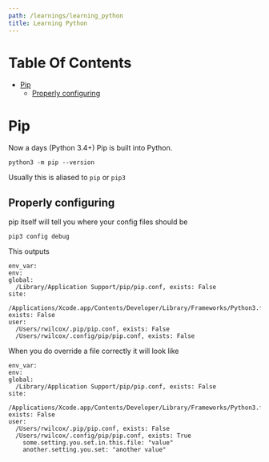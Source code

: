 ```yaml
---
path: /learnings/learning_python
title: Learning Python
---
```

# Table Of Contents

<!-- toc -->

- [Pip](#pip)
  * [Properly configuring](#properly-configuring)

<!-- tocstop -->

# Pip

Now a days (Python 3.4+) Pip is built into Python.

`python3 -m pip --version`

Usually this is aliased to `pip` or `pip3`

## Properly configuring

pip itself will tell you where your config files should be

`pip3 config debug`

This outputs

```
env_var:
env:
global:
  /Library/Application Support/pip/pip.conf, exists: False
site:
  /Applications/Xcode.app/Contents/Developer/Library/Frameworks/Python3.framework/Versions/3.8/pip.conf, exists: False
user:
  /Users/rwilcox/.pip/pip.conf, exists: False
  /Users/rwilcox/.config/pip/pip.conf, exists: False
  ```

When you do override a file correctly it will look like

```
env_var:
env:
global:
  /Library/Application Support/pip/pip.conf, exists: False
site:
  /Applications/Xcode.app/Contents/Developer/Library/Frameworks/Python3.framework/Versions/3.8/pip.conf, exists: False
user:
  /Users/rwilcox/.pip/pip.conf, exists: False
  /Users/rwilcox/.config/pip/pip.conf, exists: True
    some.setting.you.set.in.this.file: "value"
    another.setting.you.set: "another value"
  ```
